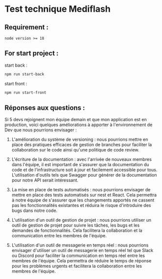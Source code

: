 # Test technique Mediflash

## Requirement :
`node version >= 18`

## For start project :
start back :
```bash
npm run start-back
```

start front :
```bash
npm run start-front
```

## Réponses aux questions :
Si 5 devs rejoignent mon équipe demain et que mon application est en production, 
voici quelques améliorations à apporter à l'environnement de Dev que nous pourrions envisager :

 1. L'amélioration du système de versioning : nous pourrions mettre en place des pratiques efficaces de gestion de branches pour faciliter la collaboration sur le code ainsi qu'une politique de code review.


 2. L'écriture de la documentation : avec l'arrivée de nouveaux membres dans l'équipe, il est important de s'assurer que la documentation du code et de l'infrastructure soit à jour et facilement accessible pour tous. L'utilisation d'outils tels que Swagger pour générer de la documentation pour notre API serait intéressant.


 3. La mise en place de tests automatisés : nous pourrions envisager de mettre en place des tests automatisés sur nest et React. Cela permettra à notre équipe de s'assurer que les changements apportés ne cassent pas les fonctionnalités existantes et réduira le risque d'introduire des bugs dans notre code.


 4. L'utilisation d'un outil de gestion de projet : nous pourrions utiliser un outil de gestion de projet pour suivre les tâches, les bugs et les demandes de fonctionnalités. Cela facilitera la collaboration et la communication entre les membres de l'équipe.


 5. L'utilisation d'un outil de messagerie en temps réel : nous pourrions envisager d'utiliser un outil de messagerie en temps réel tel que Slack ou Discord pour faciliter la communication en temps réel entre les membres de l'équipe. Cela permettra de réduire le temps de réponse pour les problèmes urgents et facilitera la collaboration entre les membres de l'équipe.
